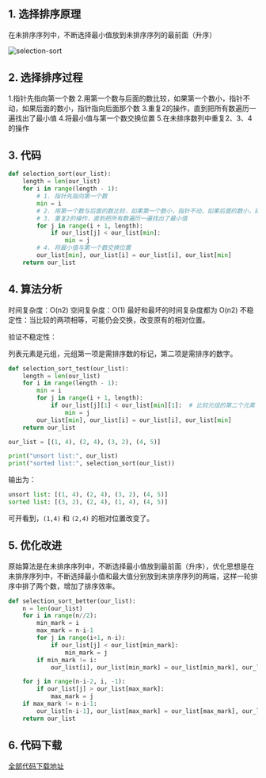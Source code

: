## 1. 选择排序原理

在未排序序列中，不断选择最小值放到未排序序列的最前面（升序）

![selection-sort](https://vistary.gitee.io/imgbed/images/algorithm/selection-sort.gif)

## 2. 选择排序过程

1.指针先指向第一个数
2.用第一个数与后面的数比较，如果第一个数小，指针不动，如果后面的数小，指针指向后面那个数
3.重复2的操作，直到把所有数遍历一遍找出了最小值
4.将最小值与第一个数交换位置
5.在未排序数列中重复2、3、4的操作

## 3. 代码

```python
def selection_sort(our_list):
    length = len(our_list)
    for i in range(length - 1):
        # 1. 指针先指向第一个数
        min = i
        # 2. 用第一个数与后面的数比较，如果第一个数小，指针不动，如果后面的数小，指针指向后面那个数
        # 3. 重复2的操作，直到把所有数遍历一遍找出了最小值
        for j in range(i + 1, length):
            if our_list[j] < our_list[min]:
                min = j
        # 4. 将最小值与第一个数交换位置
        our_list[min], our_list[i] = our_list[i], our_list[min]
    return our_list
```

## 4. 算法分析

时间复杂度：O(n2)
空间复杂度：O(1)
最好和最坏的时间复杂度都为 O(n2)
不稳定性：当比较的两项相等，可能仍会交换，改变原有的相对位置。

验证不稳定性：

列表元素是元组，元组第一项是需排序数的标记，第二项是需排序的数字。

```python
def selection_sort_test(our_list):
    length = len(our_list)
    for i in range(length - 1):
        min = i
        for j in range(i + 1, length):
            if our_list[j][1] < our_list[min][1]:  # 比较元组的第二个元素
                min = j
        our_list[min], our_list[i] = our_list[i], our_list[min]
    return our_list

our_list = [(1, 4), (2, 4), (3, 2), (4, 5)]

print("unsort list:", our_list)
print("sorted list:", selection_sort(our_list))
```

输出为：

```python
unsort list: [(1, 4), (2, 4), (3, 2), (4, 5)]
sorted list: [(3, 2), (2, 4), (1, 4), (4, 5)]
```

可开看到，`(1,4)` 和 `(2,4)` 的相对位置改变了。

## 5. 优化改进

原始算法是在未排序序列中，不断选择最小值放到最前面（升序），优化思想是在未排序序列中，不断选择最小值和最大值分别放到未排序序列的两端，这样一轮排序中排了两个数，增加了排序效率。

```python
def selection_sort_better(our_list):
    n = len(our_list)
    for i in range(n//2):
        min_mark = i
        max_mark = n-i-1
        for j in range(i+1, n-i):
            if our_list[j] < our_list[min_mark]:
                min_mark = j
        if min_mark != i:
            our_list[i], our_list[min_mark] = our_list[min_mark], our_list[i]

    for j in range(n-i-2, i, -1):
        if our_list[j] > our_list[max_mark]:
            max_mark = j
    if max_mark != n-i-1:
        our_list[n-i-1], our_list[max_mark] = our_list[max_mark], our_list[n-i-1]
	return our_list
```

## 6. 代码下载

[全部代码下载地址](https://holsey.github.io/algorithm-cradle/hello-world/2.selection-sort.py)